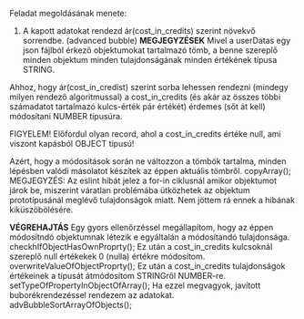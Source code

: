 Feladat megoldásának menete:

1. A kapott adatokat rendezd ár(cost_in_credits) szerint növekvő sorrendbe. (advanced bubble)
**MEGJEGYZÉSEK**
Mivel a userDatas egy json fájlból érkező objektumokat tartalmazó tömb, a benne szereplő minden objektum minden tulajdonságának  minden értékének típusa STRING.

Ahhoz, hogy ár(cost_in_credist) szerint sorba lehessen rendezni (mindegy milyen rendező algoritmussal) a cost_in_credits (és akár az összes többi számadatot tartalmazó kulcs-érték pár értékét) érdemes (sőt át kell) módosítani NUMBER típusúra.

FIGYELEM! Előfordul olyan record, ahol a cost_in_credits értéke null, ami viszont kapásból OBJECT típusú!

Azért, hogy a módosítások során ne változzon a tömbök tartalma, minden lépésben valódi másolatot készítek az éppen aktuális tömbről.
    copyArray();
    MEGJEGYZÉS: Az eslint hibát jelez a for-in ciklusnál amikor objektumot járok be, miszerint váratlan problémába ütközhetek az objektum prototípusánál meglévő tulajdonságok miatt. Nem jöttem rá ennek a hibának kiküszöbölésére.

**VÉGREHAJTÁS**
Egy gyors ellenőrzéssel megállapítom, hogy az éppen módosítndó objektumnak létezik e egyáltalán a módosítandó tulajdonsága.
    checkhIfObjectHasOwnProprty();
Ez után a cost_in_credits kulcsoknál szereplő null értékekek 0 (nulla) értékre módosítom.
    overwriteValueOfObjectProprty();
Ez után a cost_in_credits tulajdonságok értékeinek a típusát átmódosítom STRINGről NUMBER-re.
    setTypeOfPropertyInObjectOfArray();
Ha ezzel megvagyok, javított buborékrendezéssel rendezem az adatokat.
    advBubbleSortArrayOfObjects();
